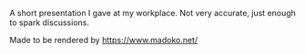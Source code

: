 A short presentation I gave at my workplace. Not very accurate, just enough to spark discussions.

Made to be rendered by https://www.madoko.net/
